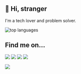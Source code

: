 

## 👋 Hi, stranger 

I'm a tech lover and problem solver.

![top languages](https://github-readme-stats.vercel.app/api/top-langs?username=ilesar&layout=compact&theme=apprentice&hide_border=true&hide=HTML,ShaderLab)



## Find me on...

[![](https://img.shields.io/badge/linkedin-262626.svg?style=for-the-badge&logo=linkedin&logoColor=white)](https://www.linkedin.com/in/ivanlesar/)
[![](https://img.shields.io/badge/Facebook-262626.svg?style=for-the-badge&logo=facebook&logoColor=white)](https://www.facebook.com/lesar.ivan)
[![](https://img.shields.io/badge/Blog-262626.svg?style=for-the-badge&logo=google-chrome&logoColor=white)](https://blog.lesar.me/)
[![](https://img.shields.io/badge/Web%20(wip)-262626.svg?style=for-the-badge&logo=google-chrome&logoColor=white)](https://ivan.lesar.me/)
<!--
## Profile maintenance stats

 ![Alt](https://repobeats.axiom.co/api/embed/5d050e5b3ed26e26d8286b3e7f56271c51b3ac68.svg "Repobeats analytics image") -->

![](https://hit.yhype.me/github/profile?user_id=7231818)
